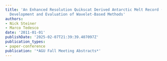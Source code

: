 ```yaml
---
title: 'An Enhanced Resolution Quikscat Derived Antarctic Melt Record (1999-2009):
  Development and Evaluation of Wavelet-Based Methods'
authors:
- Nick Steiner
- Marco Tedesco
date: '2011-01-01'
publishDate: '2025-02-07T21:39:39.407097Z'
publication_types:
- paper-conference
publication: '*AGU Fall Meeting Abstracts*'
---
```

